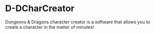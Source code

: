 # D-DCharCreator
Dungeons &amp; Dragons character creator is a software that allows you to create a character in the matter of minutes!
